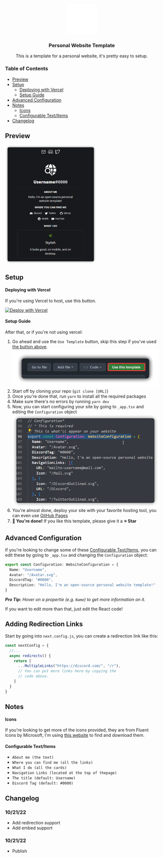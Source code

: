 <div align="center">
<img src="./public/Avatar.svg" width="100rem"/>
<h3>Personal Website Template</h3>
This is a template for a personal website, it's pretty easy to setup.
</div>

### Table of Contents
- [Preview](#preview)
- [Setup](#setup)
    - [Deploying with Vercel](#deploying-with-vercel)
    - [Setup Guide](#setup-guide)
- [Advanced Configuration](#advanced-configuration)
- [Notes](#notes)
    - [Icons](#icons)
    - [Configurable Text/Items](#configurable-textitems)
- [Changelog](#changelog)

## Preview
<img src="./media/msedge_8PyZ5XJ8Xe.png" width="300rem"/>

## Setup
#### Deploying with Vercel
If you're using Vercel to host, use this button.

[![Deploy with Vercel](https://vercel.com/button)](https://vercel.com/new/clone?repository-url=https%3A%2F%2Fgithub.com%2FTurtlepaw%2Fpersonal-website)

#### Setup Guide
After that, or if you're not using vercel:

1. Go ahead and use the `Use Template` button, skip this step if you've used [the button above](#deploying-with-vercel).
![Use Template Button](/media/8ycaM4PXCM.png)
2. Start off by cloning your repo (`git clone [URL]`)
3. Once you're done that, run `yarn` to install all the required packages
4. Make sure there's no errors by running `yarn dev`
5. Now, you can start configuring your site by going to `_app.tsx` and editing the `Configuration` object
![Configuration Object](/media/msedge_t34PKyy5Y1.png)
6. You're almost done, deploy your site with your favorite hosting tool, you can even use [GitHub Pages](https://pages.github.com/)
7. **🎉 You're done!** If you like this template, please give it a **⭐ Star**

## Advanced Configuration
If you're looking to change some of these [Configurable Text/Items](#configurable-textitems), you can edit these by going to `_app.tsx` and changing the `Configuration` object:

```ts
export const Configuration: WebsiteConfiguration = {
  Name: "Username",
  Avatar: "/Avatar.svg",
  DiscordTag: "#0000",
  Description: "Hello, I'm an open-source personal website template!"
}
```
***Pro Tip:** Hover on a propertie (e.g. `Name`) to get more information on it.*

If you want to edit more than that, just edit the React code!

## Adding Redirection Links
Start by going into `next.config.js`, you can create a redirection link like this:

```js
const nextConfig = {
  //...
  async redirects() {
    return [
      ...MultipleLinks("https://discord.com/", "/r"),
      // You can put more links here by copying the
      // code above.
    ]
  }
}
```

## Notes
#### Icons
If you're looking to get more of the icons provided, they are from Fluent Icons by Microsoft, I'm using [this website](https://fluenticons.co) to find and download them.
#### Configurable Text/Items
- `About me (the text)`
- `Where you can find me (all the links)`
- `What I do (all the cards)`
- `Navigation Links (located at the top of thepage)`
- `The title (default: Username)`
- `Discord Tag (default: #0000)`

## Changelog

### 10/21/22
- Add redirection support
- Add embed support
### 10/21/22
- Publish